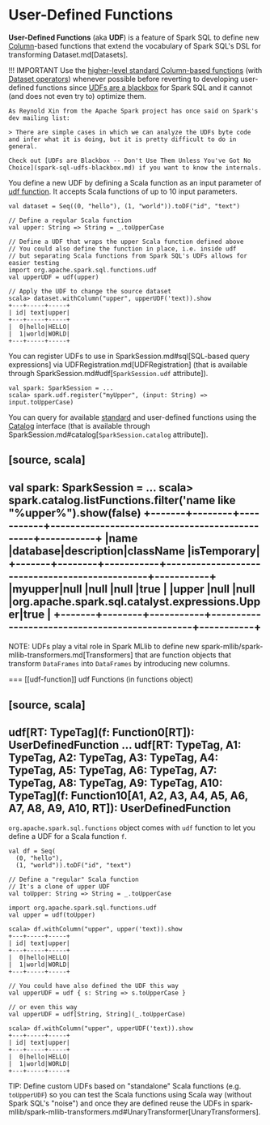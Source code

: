 # User-Defined Functions

**User-Defined Functions** (aka **UDF**) is a feature of Spark SQL to define new [Column](Column.md)-based functions that extend the vocabulary of Spark SQL's DSL for transforming Dataset.md[Datasets].

!!! IMPORTANT
    Use the [higher-level standard Column-based functions](functions/index.md) (with [Dataset operators](Dataset.md)) whenever possible before reverting to developing user-defined functions since [UDFs are a blackbox](spark-sql-udfs-blackbox.md) for Spark SQL and it cannot (and does not even try to) optimize them.

    As Reynold Xin from the Apache Spark project has once said on Spark's dev mailing list:

    > There are simple cases in which we can analyze the UDFs byte code and infer what it is doing, but it is pretty difficult to do in general.

    Check out [UDFs are Blackbox -- Don't Use Them Unless You've Got No Choice](spark-sql-udfs-blackbox.md) if you want to know the internals.

You define a new UDF by defining a Scala function as an input parameter of [udf function](#udf-function). It accepts Scala functions of up to 10 input parameters.

```text
val dataset = Seq((0, "hello"), (1, "world")).toDF("id", "text")

// Define a regular Scala function
val upper: String => String = _.toUpperCase

// Define a UDF that wraps the upper Scala function defined above
// You could also define the function in place, i.e. inside udf
// but separating Scala functions from Spark SQL's UDFs allows for easier testing
import org.apache.spark.sql.functions.udf
val upperUDF = udf(upper)

// Apply the UDF to change the source dataset
scala> dataset.withColumn("upper", upperUDF('text)).show
+---+-----+-----+
| id| text|upper|
+---+-----+-----+
|  0|hello|HELLO|
|  1|world|WORLD|
+---+-----+-----+
```

You can register UDFs to use in SparkSession.md#sql[SQL-based query expressions] via UDFRegistration.md[UDFRegistration] (that is available through SparkSession.md#udf[`SparkSession.udf` attribute]).

```text
val spark: SparkSession = ...
scala> spark.udf.register("myUpper", (input: String) => input.toUpperCase)
```

You can query for available [standard](functions/index.md) and user-defined functions using the [Catalog](Catalog.md) interface (that is available through SparkSession.md#catalog[`SparkSession.catalog` attribute]).

[source, scala]
----
val spark: SparkSession = ...
scala> spark.catalog.listFunctions.filter('name like "%upper%").show(false)
+-------+--------+-----------+-----------------------------------------------+-----------+
|name   |database|description|className                                      |isTemporary|
+-------+--------+-----------+-----------------------------------------------+-----------+
|myupper|null    |null       |null                                           |true       |
|upper  |null    |null       |org.apache.spark.sql.catalyst.expressions.Upper|true       |
+-------+--------+-----------+-----------------------------------------------+-----------+
----

NOTE: UDFs play a vital role in Spark MLlib to define new spark-mllib/spark-mllib-transformers.md[Transformers] that are function objects that transform `DataFrames` into `DataFrames` by introducing new columns.

=== [[udf-function]] udf Functions (in functions object)

[source, scala]
----
udf[RT: TypeTag](f: Function0[RT]): UserDefinedFunction
...
udf[RT: TypeTag, A1: TypeTag, A2: TypeTag, A3: TypeTag, A4: TypeTag, A5: TypeTag, A6: TypeTag, A7: TypeTag, A8: TypeTag, A9: TypeTag, A10: TypeTag](f: Function10[A1, A2, A3, A4, A5, A6, A7, A8, A9, A10, RT]): UserDefinedFunction
----

`org.apache.spark.sql.functions` object comes with `udf` function to let you define a UDF for a Scala function `f`.

```
val df = Seq(
  (0, "hello"),
  (1, "world")).toDF("id", "text")

// Define a "regular" Scala function
// It's a clone of upper UDF
val toUpper: String => String = _.toUpperCase

import org.apache.spark.sql.functions.udf
val upper = udf(toUpper)

scala> df.withColumn("upper", upper('text)).show
+---+-----+-----+
| id| text|upper|
+---+-----+-----+
|  0|hello|HELLO|
|  1|world|WORLD|
+---+-----+-----+

// You could have also defined the UDF this way
val upperUDF = udf { s: String => s.toUpperCase }

// or even this way
val upperUDF = udf[String, String](_.toUpperCase)

scala> df.withColumn("upper", upperUDF('text)).show
+---+-----+-----+
| id| text|upper|
+---+-----+-----+
|  0|hello|HELLO|
|  1|world|WORLD|
+---+-----+-----+
```

TIP: Define custom UDFs based on "standalone" Scala functions (e.g. `toUpperUDF`) so you can test the Scala functions using Scala way (without Spark SQL's "noise") and once they are defined reuse the UDFs in spark-mllib/spark-mllib-transformers.md#UnaryTransformer[UnaryTransformers].
